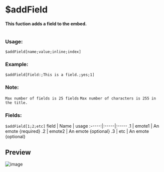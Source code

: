 # $addField

#### This fuction adds a field to the embed.

#

### Usage:
`$addField[name;value;inline;index]`
### Example:
`$addField[Field:;This is a field.;yes;1]`
### Note:
`Max number of fields is 25 fields`
`Max number of characters is 255 in the title.`
</br>

### Fields:
`$addField[1;2;etc]`
field | Name | usage
:-----:|:-----|:-----
.1 | emote1 | An emote {required}
.2 | emote2 | An emote {optional}
.3 | etc | An emote {optional}

## Preview
![image](https://user-images.githubusercontent.com/65414822/127781388-bc6bdd52-e37d-429b-a8ff-1da7c587ea91.png)
